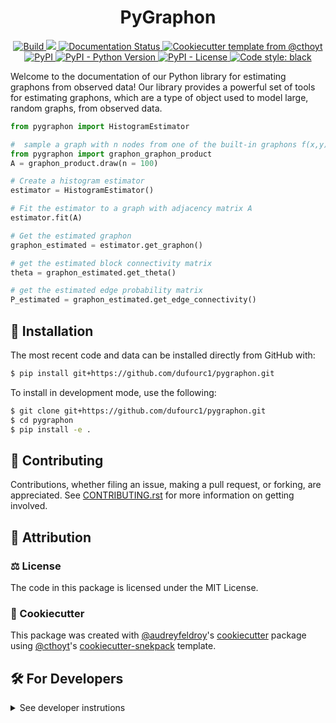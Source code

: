 <!--
<p align="center">
	<img src="https://github.com//pygraphon/raw/main/docs/source/logo.png" height="150">
</p>
-->

<h1 align="center">
	PyGraphon
</h1>

<p align="center">
		<a href="https://github.com/dufourc1/pygraphon/actions/workflows/build.yml">
			<img alt="Build" src="https://github.com/dufourc1/pygraphon/workflows/build/badge.svg" />
		</a>
		<a href="https://codecov.io/gh/dufourc1/pygraphon" > 
			<img src="https://codecov.io/gh/dufourc1/pygraphon/branch/master/graph/badge.svg?token=MDWJ6F86US"/> 
		</a>
		<a href='https://pygraphon.readthedocs.io/en/latest/?badge=latest'>
				<img src='https://readthedocs.org/projects/pygraphon/badge/?version=latest' alt='Documentation Status' />
		</a>
		<a href="https://github.com/cthoyt/cookiecutter-python-package">
				<img alt="Cookiecutter template from @cthoyt" src="https://img.shields.io/badge/Cookiecutter-python--package-yellow" /> 
		</a>
		<a href="https://pypi.org/project/pygraphon">
				<img alt="PyPI" src="https://img.shields.io/pypi/v/pygraphon" />
		</a>
		<a href="https://pypi.org/project/pygraphon">
				<img alt="PyPI - Python Version" src="https://img.shields.io/pypi/pyversions/pygraphon" />
		</a>
		<a href="https://github.com/dufourc1/pygraphon/blob/master/LICENSE">
				<img alt="PyPI - License" src="https://img.shields.io/pypi/l/pygraphon" />
		</a>
		<a href='https://github.com/psf/black'>
				<img src='https://img.shields.io/badge/code%20style-black-000000.svg' alt='Code style: black' />
		</a>
</p>

Welcome to the documentation of our Python library for estimating graphons from observed data! Our library provides a powerful set of tools for estimating graphons, which are a type of object used to model large, random graphs, from observed data.

```python
from pygraphon import HistogramEstimator

#  sample a graph with n nodes from one of the built-in graphons f(x,y) = x*y
from pygraphon import graphon_graphon_product
A = graphon_product.draw(n = 100)

# Create a histogram estimator
estimator = HistogramEstimator()

# Fit the estimator to a graph with adjacency matrix A
estimator.fit(A)

# Get the estimated graphon
graphon_estimated = estimator.get_graphon()

# get the estimated block connectivity matrix
theta = graphon_estimated.get_theta()

# get the estimated edge probability matrix
P_estimated = graphon_estimated.get_edge_connectivity()
```

## 🚀 Installation

<!-- Uncomment this section after your first ``tox -e finish``
The most recent release can be installed from
[PyPI](https://pypi.org/project/pygraphon/) with:

```bash
$ pip install pygraphon
```
-->

The most recent code and data can be installed directly from GitHub with:

```bash
$ pip install git+https://github.com/dufourc1/pygraphon.git
```

To install in development mode, use the following:

```bash
$ git clone git+https://github.com/dufourc1/pygraphon.git
$ cd pygraphon
$ pip install -e .
```

## 👐 Contributing

Contributions, whether filing an issue, making a pull request, or forking, are appreciated. See
[CONTRIBUTING.rst](https://github.com//pygraphon/blob/master/CONTRIBUTING.rst) for more information on getting involved.

## 👋 Attribution

### ⚖️ License

The code in this package is licensed under the MIT License.

<!--
### 📖 Citation

Citation goes here!
-->

<!--
### 🎁 Support

This project has been supported by the following organizations (in alphabetical order):

- [Harvard Program in Therapeutic Science - Laboratory of Systems Pharmacology](https://hits.harvard.edu/the-program/laboratory-of-systems-pharmacology/)

-->

<!--
### 💰 Funding

This project has been supported by the following grants:

| Funding Body                                             | Program                                                                                                                       | Grant           |
|----------------------------------------------------------|-------------------------------------------------------------------------------------------------------------------------------|-----------------|
| DARPA                                                    | [Automating Scientific Knowledge Extraction (ASKE)](https://www.darpa.mil/program/automating-scientific-knowledge-extraction) | HR00111990009   |
-->

### 🍪 Cookiecutter

This package was created with [@audreyfeldroy](https://github.com/audreyfeldroy)'s
[cookiecutter](https://github.com/cookiecutter/cookiecutter) package using [@cthoyt](https://github.com/cthoyt)'s
[cookiecutter-snekpack](https://github.com/cthoyt/cookiecutter-snekpack) template.

## 🛠️ For Developers

<details>
	<summary>See developer instrutions</summary>

	
The final section of the README is for if you want to get involved by making a code contribution.

### ❓ Testing

After cloning the repository and installing `tox` with `pip install tox`, the unit tests in the `tests/` folder can be
run reproducibly with:

```shell
$ tox -q 
```

Additionally, these tests are automatically re-run with each commit in a [GitHub Action](https://github.com//pygraphon/actions?query=workflow%3ATests).

### 📝 Documentation

The documentation is built with [Sphinx](https://www.sphinx-doc.org/en/master/). After installing the package in development mode, the documentation can be built locally with:

```shell
$ tox -e docs
```

The documentation will then be available in `.tox/tmp/build/html/`.


Another way to build the documentation is to use the `make` command:

```shell
$ cd docs
$ make html
```

The documentation will then be available in `docs/build/html/`. To use the `make` command, one needs to install the
*additional* necessary dependencies in the virutal environment. This can be done with:

```shell
$ pip install -r docs/requirements.txt
```

note: to correctly format the documentation, one can use tool such as `rstfmt` (installable with `pip install rstfmt`).

### 📦 Making a Release

After installing the package in development mode and installing
`tox` with `pip install tox`, the commands for making a new release are contained within the `finish` environment
in `tox.ini`. Run the following from the shell:

```shell
$ tox -e finish
```

This script does the following:

1. Uses BumpVersion to switch the version number in the `setup.cfg` and
	 `src/pygraphon/version.py` to not have the `-dev` suffix
2. Packages the code in both a tar archive and a wheel
3. Uploads to PyPI using `twine`. Be sure to have a `.pypirc` file configured to avoid the need for manual input at this
	 step
4. Push to GitHub. You'll need to make a release going with the commit where the version was bumped.
5. Bump the version to the next patch. If you made big changes and want to bump the version by minor, you can
	 use `tox -e bumpversion minor` after.
</details>
